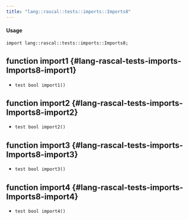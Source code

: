 ```yaml
---
title: "lang::rascal::tests::imports::Imports8"
---
```


#### Usage

`import lang::rascal::tests::imports::Imports8;`


## function import1 {#lang-rascal-tests-imports-Imports8-import1}

* ``test bool import1()``

## function import2 {#lang-rascal-tests-imports-Imports8-import2}

* ``test bool import2()``

## function import3 {#lang-rascal-tests-imports-Imports8-import3}

* ``test bool import3()``

## function import4 {#lang-rascal-tests-imports-Imports8-import4}

* ``test bool import4()``

